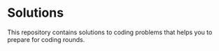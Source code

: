 # Solutions

This repository contains solutions to coding problems that helps you to prepare for coding rounds.
